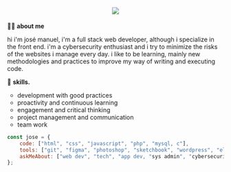 <h1 align="center">
    <img src="https://readme-typing-svg.herokuapp.com/?lines=hello+👋;i´m++jose+manuel..;welcome+to+my+github!&center=true&size=30">
</h1>

🙋‍♂️ <b>about me</b>

hi i'm josé manuel, i'm a full stack web developer, although i specialize in the front end. i'm a cybersecurity enthusiast and i try to minimize the risks of the websites i manage every day. i like to be learning, mainly new methodologies and practices to improve my way of writing and executing code. 

🧠 <b>skills.</b>

<ul>
    <li type="circle">development with good practices</li>
    <li type="circle">proactivity and continuous learning</li>
    <li type="circle">engagement and critical thinking</li>
    <li type="circle">project management and communication</li>
    <li type="circle">team work</li>
</ul>

```javascript
const jose = {
    code: ["html", "css", "javascript", "php", "mysql, c"],
    tools: ["git", "figma", "photoshop", "sketchbook", "wordpress", "elementor"],
    askMeAbout: ["web dev", "tech", "app dev, "sys admin", "cybersecurity", "dev ops"]
};
```
